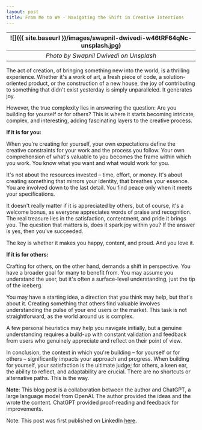 ```yaml
---
layout: post
title: From Me to We - Navigating the Shift in Creative Intentions
---
```


| ![]({{ site.baseurl }}/images/swapnil-dwivedi-w46tRF64qNc-unsplash.jpg) |
| :---------------------------------------------------------------------: |
|                 _Photo by Swapnil Dwivedi on Unsplash_                  |

The act of creation, of bringing something new into the world, is a thrilling experience. Whether it's a work of art, a fresh piece of code, a solution-oriented product, or the construction of a new house, the joy of contributing to something that didn't exist yesterday is simply unparalleled. It generates joy.

However, the true complexity lies in answering the question: Are you building for yourself or for others? This is where it starts becoming intricate, complex, and interesting, adding fascinating layers to the creative process.

**If it is for you:**

When you're creating for yourself, your own expectations define the creative constraints for your work and the process you follow. Your own comprehension of what's valuable to you becomes the frame within which you work. You know what you want and what would work for you.

It's not about the resources invested – time, effort, or money. It's about creating something that mirrors your identity, that breathes your essence. You are involved down to the last detail. You find peace only when it meets your specifications.

It doesn't really matter if it is appreciated by others, but of course, it's a welcome bonus, as everyone appreciates words of praise and recognition. The real treasure lies in the satisfaction, contentment, and pride it brings you. The question that matters is, does it spark joy within you? If the answer is yes, then you've succeeded.

The key is whether it makes you happy, content, and proud. And you love it.

**If it is for others:**

Crafting for others, on the other hand, demands a shift in perspective. You have a broader goal for many to benefit from. You may assume you understand the user, but it's often a surface-level understanding, just the tip of the iceberg.

You may have a starting idea, a direction that you think may help, but that's about it. Creating something that others find valuable involves understanding the pulse of your end users or the market. This task is not straightforward, as the world around us is complex.

A few personal heuristics may help you navigate initially, but a genuine understanding requires a build-up with constant validation and feedback from users who genuinely appreciate and reflect on their point of view.

In conclusion, the context in which you're building – for yourself or for others – significantly impacts your approach and progress. When building for yourself, your satisfaction is the ultimate judge; for others, a keen ear, the ability to reflect, and adaptability are crucial. There are no shortcuts or alternative paths. This is the way.

**Note**: This blog post is a collaboration between the author and ChatGPT, a large language model from OpenAI. The author provided the ideas and the wrote the content. ChatGPT provided proof-reading and feedback for improvements.

Note: This post was first published on LinkedIn [here](https://www.linkedin.com/pulse/from-me-we-navigating-shift-creative-intentions-mohit-mehta/).
